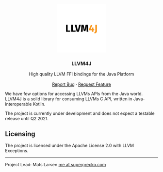 <!---
TODO: Fix broken and/or missing links 
-->
<br />
<p align="center">
  <a href="https://github.com/llvm4j/llvm4j">
    <img src="docs/assets/llvm4j.png" 
         alt="LLVM4J Icon" 
         width="160" 
         height="160">
  </a>

  <h3 align="center">LLVM4J</h3>

  <p align="center">
    High quality LLVM FFI bindings for the Java Platform
    <br />
    <br />
    <a href="https://github.com/llvm4j/llvm4j/issues">Report Bug</a>
    ·
    <a href="https://github.com/llvm4j/llvm4j/issues">Request Feature</a>
  </p>
</p>

We have few options for accessing LLVMs APIs from the Java world. LLVM4J is a
solid library for consuming LLVMs C API, written in Java-interoperable Kotlin.

The project is currently under development and does not expect a testable
release until Q2 2021.

## Licensing

The project is licensed under the Apache License 2.0 with LLVM Exceptions.

---
Project Lead: Mats Larsen [me at supergrecko.com][contact]

[contact]: mailto:me&nbsp;at&nbsp;supergrecko.com